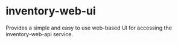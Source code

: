 # inventory-web-ui
Provides a simple and easy to use web-based UI for accessing the inventory-web-api service.
